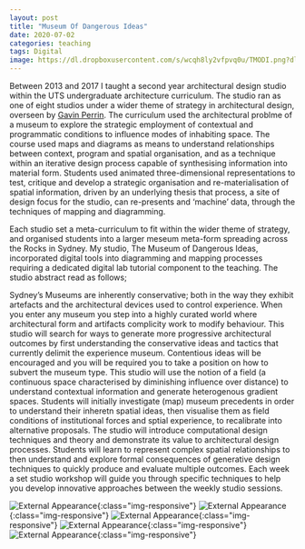```yaml
---
layout: post
title: "Museum Of Dangerous Ideas"
date: 2020-07-02
categories: teaching
tags: Digital
image: https://dl.dropboxusercontent.com/s/wcqh8ly2vfpvq0u/TMODI.png?dl=0
---
```


Between 2013 and 2017 I taught a second year architectural design studio within the UTS undergraduate architecture curriculum. The studio ran as one of eight studios under a wider theme of strategy in architectural design, overseen by [Gavin Perrin](https://www.uts.edu.au/staff/gavin.perin). The curriculum used the architectural problme of a museum to explore the strategic employment of contextual and programmatic conditions to influence modes of inhabiting space. The course used maps and diagrams as means to understand relationships between context, program and spatial organisation, and as a technique within an iterative design process capable of synthesising information into material form. Students used animated three-dimensional representations to test, critique and develop a strategic organisation and re-materialisation of spatial information, driven by an underlying thesis that process, a site of design focus for the studio, can re-presents and ‘machine’ data, through the techniques of mapping and diagramming.

Each studio set a meta-curriculum to fit within the wider theme of strategy, and organised students into a larger meseum meta-form spreading across the Rocks in Sydney. My studio, The Museum of Dangerous Ideas, incorporated digital tools into diagramming and mapping processes requiring a dedicated digital lab tutorial component to the teaching. The studio abstract read as follows;

Sydney’s Museums are inherently conservative; both in the way they exhibit artefacts and the architectural devices used to control experience. When you enter any museum you step into a highly curated world where architectural form and artifacts complicity work to modify behaviour. This studio will search for ways to generate more progressive architectural outcomes by first understanding the conservative ideas and tactics that currently delimit the experience museum. Contentious ideas will be encouraged and you will be required you to take a position on how to subvert the museum type. This studio will use the notion of a field (a continuous space characterised by diminishing influence over distance) to understand contextual information and generate heterogenous gradient spaces. Students will initially investigate (map) museum precedents in order to understand their inheretn spatial ideas, then visualise them as field conditions of institutional forces and sptial experience, to recalibrate into alternative proposals. The studio will introduce computational design techniques and theory and demonstrate its value to architectural design processes. Students will learn to represent complex spatial relationships to then understand and explore formal consequences of generative design techniques to quickly produce and evaluate multiple outcomes. Each week a set studio workshop will guide you through specific techniques to help you develop innovative approaches between the weekly studio sessions. 

![External Appearance](https://dl.dropboxusercontent.com/s/r2vf48xwu0c5lyv/metaform.png?dl=0){:class="img-responsive"}
![External Appearance](https://dl.dropboxusercontent.com/s/khx6b8amy5sifeo/MarniReti.png?dl=0){:class="img-responsive"}
![External Appearance](https://dl.dropboxusercontent.com/s/8z0tenv3wzy3mvm/Callum.png?dl=0){:class="img-responsive"}
![External Appearance](https://dl.dropboxusercontent.com/s/831j1y59p7hicmf/AdelaideLehman.png?dl=0){:class="img-responsive"}
![External Appearance](https://dl.dropboxusercontent.com/s/hrkaydo13opgve2/JedFinnane.png?dl=0){:class="img-responsive"}
